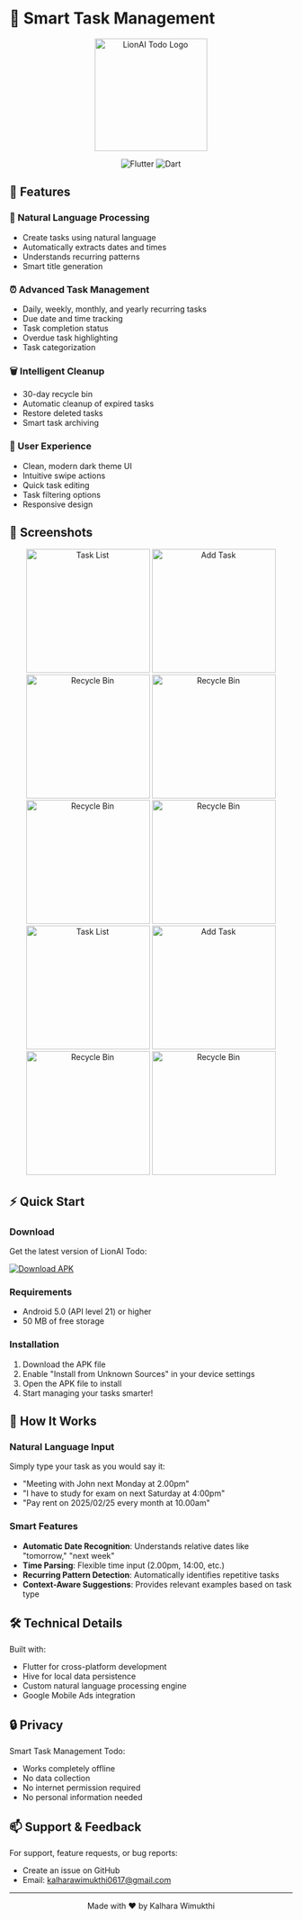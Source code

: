 # 📝 Smart Task Management

<div align="center">
  <img src="images/app_logo.png" alt="LionAI Todo Logo" width="200"/>

  ![Flutter](https://img.shields.io/badge/Flutter-02569B?style=for-the-badge&logo=flutter&logoColor=white)
  ![Dart](https://img.shields.io/badge/Dart-0175C2?style=for-the-badge&logo=dart&logoColor=white)
</div>

## 🌟 Features

### 🤖 Natural Language Processing
- Create tasks using natural language
- Automatically extracts dates and times
- Understands recurring patterns
- Smart title generation

### ⏰ Advanced Task Management
- Daily, weekly, monthly, and yearly recurring tasks
- Due date and time tracking
- Task completion status
- Overdue task highlighting
- Task categorization

### 🗑️ Intelligent Cleanup
- 30-day recycle bin
- Automatic cleanup of expired tasks
- Restore deleted tasks
- Smart task archiving

### 📱 User Experience
- Clean, modern dark theme UI
- Intuitive swipe actions
- Quick task editing
- Task filtering options
- Responsive design

## 📱 Screenshots

<div align="center">
  <img src="screenshots/Screenshot_20250219_093430.jpg" alt="Task List" width="220"/>
  <img src="screenshots/Screenshot_20250219_093531.jpg" alt="Add Task" width="220"/>
  <img src="screenshots/Screenshot_20250219_093542.jpg" alt="Recycle Bin" width="220"/>
  <img src="screenshots/Screenshot_20250219_093548.jpg" alt="Recycle Bin" width="220"/>
  <img src="screenshots/Screenshot_20250219_093555.jpg" alt="Recycle Bin" width="220"/>
  <img src="screenshots/Screenshot_20250219_093701.jpg" alt="Recycle Bin" width="220"/>
  <img src="screenshots/Screenshot_20250219_093720.jpg" alt="Task List" width="220"/>
  <img src="screenshots/Screenshot_20250219_093728.jpg" alt="Add Task" width="220"/>
  <img src="screenshots/Screenshot_20250219_093733.jpg" alt="Recycle Bin" width="220"/>
  <img src="screenshots/Screenshot_20250219_093743.jpg" alt="Recycle Bin" width="220"/>

</div>

## ⚡ Quick Start

### Download
Get the latest version of LionAI Todo:

[![Download APK](https://img.shields.io/badge/Download-APK-green.svg?style=for-the-badge)](link-to-your-apk)

### Requirements
- Android 5.0 (API level 21) or higher
- 50 MB of free storage

### Installation
1. Download the APK file
2. Enable "Install from Unknown Sources" in your device settings
3. Open the APK file to install
4. Start managing your tasks smarter!

## 🎯 How It Works

### Natural Language Input
Simply type your task as you would say it:
- "Meeting with John next Monday at 2.00pm"
- "I have to study for exam on next Saturday at 4:00pm"
- "Pay rent on 2025/02/25 every month at 10.00am"

### Smart Features
- **Automatic Date Recognition**: Understands relative dates like "tomorrow," "next week"
- **Time Parsing**: Flexible time input (2.00pm, 14:00, etc.)
- **Recurring Pattern Detection**: Automatically identifies repetitive tasks
- **Context-Aware Suggestions**: Provides relevant examples based on task type

## 🛠️ Technical Details

Built with:
- Flutter for cross-platform development
- Hive for local data persistence
- Custom natural language processing engine
- Google Mobile Ads integration

## 🔒 Privacy

 Smart Task Management Todo:
- Works completely offline
- No data collection
- No internet permission required
- No personal information needed

## 📫 Support & Feedback

For support, feature requests, or bug reports:
- Create an issue on GitHub
- Email: <a href="mailto:kalharawimukthi0617@gmail.com">kalharawimukthi0617@gmail.com</a>

---

<div align="center">
  Made with ❤️ by Kalhara Wimukthi
</div>



